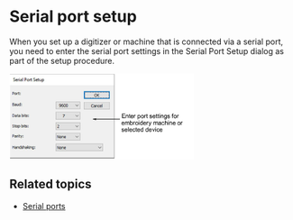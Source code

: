 # Serial port setup

When you set up a digitizer or machine that is connected via a serial port, you need to enter the serial port settings in the Serial Port Setup dialog as part of the setup procedure.

![SerialPortSetup.png](assets/SerialPortSetup.png)

## Related topics

- [Serial ports](../../Setup/hardware/Peripheral_device_connections)
